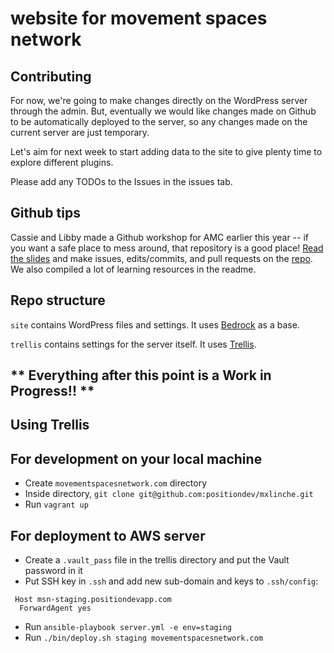 # website for movement spaces network

## Contributing

For now, we're going to make changes directly on the WordPress server through the admin. But, eventually we would like changes made on Github to be automatically deployed to the server, so any changes made on the current server are just temporary.

Let's aim for next week to start adding data to the site to give plenty time to explore different plugins.

Please add any TODOs to the Issues in the issues tab.

## Github tips

Cassie and Libby made a Github workshop for AMC earlier this year -- if you want a safe place to mess around, that repository is a good place!  [Read the slides](https://slides.com/emhoracek/collaboration-with-github-and-git) and make issues, edits/commits, and pull requests on the [repo](https://github.com/amc-workshop/amc-workshop.github.io). We also compiled a lot of learning resources in the readme.

## Repo structure

`site` contains WordPress files and settings. It uses [Bedrock](https://roots.io/bedrock/) as a base.

`trellis` contains settings for the server itself. It uses [Trellis](https://roots.io/trellis/).

## ** Everything after this point is a Work in Progress!! **

## Using Trellis

## For development on your local machine

 * Create `movementspacesnetwork.com` directory
 * Inside directory, `git clone git@github.com:positiondev/mxlinche.git`
 * Run `vagrant up`

## For deployment to AWS server

 * Create a `.vault_pass` file in the trellis directory and put the Vault password in it
 * Put SSH key in `.ssh` and add new sub-domain and keys to `.ssh/config`:
```
 Host msn-staging.positiondevapp.com
  ForwardAgent yes
```

 * Run `ansible-playbook server.yml -e env=staging`
 * Run `./bin/deploy.sh staging movementspacesnetwork.com`
